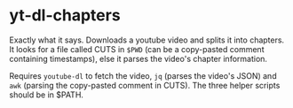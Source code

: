 # yt-dl-chapters

Exactly what it says. Downloads a youtube video and splits it into chapters. It looks for a file called CUTS in `$PWD` (can be a copy-pasted comment containing timestamps), else it parses the video's chapter information.

Requires `youtube-dl` to fetch the video, `jq` (parses the video's JSON) and `awk` (parsing the copy-pasted comment in CUTS). The three helper scripts should be in $PATH.

